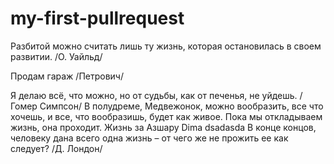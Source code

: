 # my-first-pullrequest

Разбитой можно считать лишь ту жизнь, которая остановилась в своем развитии. /О. Уайльд/

Продам гараж /Петрович/

Я делаю всё, что можно, но от судьбы, как от печенья, не уйдешь. /Гомер Симпсон/
В полудреме, Медвежонок, можно вообразить, все что хочешь, и все, что вообразишь, будет как живое.
Пока мы откладываем жизнь, она проходит.
Жизнь за Азшару
Dima
dsadasda
В конце концов, человеку дана всего одна жизнь –
от чего же не прожить ее как следует? /Д. Лондон/

